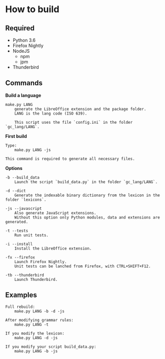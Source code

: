 
# How to build

## Required ##

* Python 3.6
* Firefox Nightly
* NodeJS
  * npm
  * jpm
* Thunderbird


## Commands ##

**Build a language**

    make.py LANG
        generate the LibreOffice extension and the package folder.
        LANG is the lang code (ISO 639).

        This script uses the file `config.ini` in the folder `gc_lang/LANG`.

**First build**

    Type:
        make.py LANG -js

    This command is required to generate all necessary files.

**Options**

    -b --build_data
        Launch the script `build_data.py` in the folder `gc_lang/LANG`.

    -d --dict
        Generate the indexable binary dictionary from the lexicon in the folder `lexicons`.

    -js --javascript
        Also generate JavaScript extensions.
        Without this option only Python modules, data and extensions are generated.

    -t --tests
        Run unit tests.

    -i --install
        Install the LibreOffice extension.

    -fx --firefox
        Launch Firefox Nightly.
        Unit tests can be lanched from Firefox, with CTRL+SHIFT+F12.

    -tb --thunderbird
        Launch Thunderbird.


## Examples ##

    Full rebuild:
        make.py LANG -b -d -js

    After modifying grammar rules:
        make.py LANG -t

    If you modify the lexicon:
        make.py LANG -d -js

    If you modify your script build_data.py:
        make.py LANG -b -js